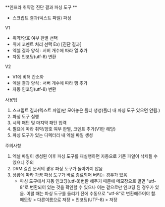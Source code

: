 **인프라 취약점 진단 결과 파싱 도구
**

- 스크립트 결과(텍스트 파일) 파싱



V1
- 취약/양호 여부 판별 선택
- 위에 코멘트 처리 선택
  Ex) [진단 결과]
- 엑셀 결과 양식 : 서버 개수에 따라 열 추가
- 자동 인코딩(utf-8) 변환
  
  
  
V2
- V1에 비해 간소화
- 엑셀 결과 양식 : 서버 개수에 따라 행 추가
- 자동 인코딩(utf-8) 변환



사용법
1) 스크립트 결과(텍스트 파일)만 모아놓은 폴더 생성(폴더 내 파싱 도구 있으면 안됨.)
2) 파싱 도구 실행
3) 시작 패턴 및 마지막 패턴 입력
4) 필요에 따라 취약/양호 여부 판별, 코멘트 추가(V1만 해당)
5) 파싱 도구가 있는 디렉터리 내 엑셀 파일 생성



주의사항
1) 엑셀 파일이 생성된 이후 파싱 도구를 재실행하면 자동으로 기존 파일이 삭제될 수 있으니 주의
2) DRM 걸린 문서의 경우 파싱 도구가 돌아가지 않음
3) 상황에 따라 가끔 파싱 도구가 바로 종료되어 버리는 경우가 있음
   - 파싱 도구에서 자동 인코딩(utf-8)변환 해주기 때문에 메모장으로 열면 "utf-8"로 변환되어 있는 것을 확인할 수 있으나 이는 겉으로만 인코딩 된 경우가 있음. 이럴 때는 파싱 도구를 돌리기 전에 수동으로 "utf-8"로 변환해주어야 함. 메모장 > 다른이름으로 저장 > 인코딩(UTF-8) > 저장
